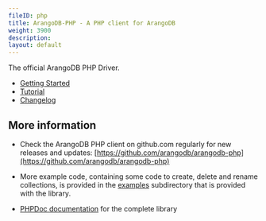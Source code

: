 ```yaml
---
fileID: php
title: ArangoDB-PHP - A PHP client for ArangoDB
weight: 3900
description: 
layout: default
---
```

The official ArangoDB PHP Driver.

- [Getting Started](php-getting-started)
- [Tutorial](php-tutorial)
- [Changelog](https://github.com/arangodb/arangodb-php/blob/devel/CHANGELOG.md#readme)

## More information

- Check the ArangoDB PHP client on github.com regularly for new releases and updates: [https://github.com/arangodb/arangodb-php](https://github.com/arangodb/arangodb-php)

- More example code, containing some code to create, delete and rename collections, is provided in the [examples](https://github.com/arangodb/arangodb-php/tree/devel/examples) subdirectory that is provided with the library.

- [PHPDoc documentation](http://arangodb.github.io/arangodb-php/) for the complete library
